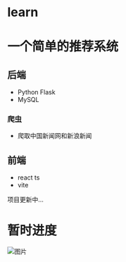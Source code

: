 # learn
# 一个简单的推荐系统
## 后端
- Python Flask
- MySQL
### 爬虫
- 爬取中国新闻网和新浪新闻
## 前端
- react ts
- vite


项目更新中...
# 暂时进度
![图片](https://github.com/JohanLi233/learn/blob/main/assets/progress1.png)